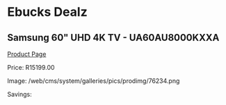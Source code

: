 
# Ebucks Dealz
## Samsung 60" UHD 4K TV - UA60AU8000KXXA
[Product Page](https://www.ebucks.com/web/shop/productSelected.do?prodId=1226606822&catId=363628796)

Price: R15199.00

Image: /web/cms/system/galleries/pics/prodimg/76234.png

Savings: 


	